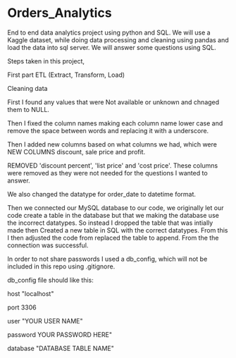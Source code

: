 # Orders_Analytics
End to end data analytics project using python and SQL. We will use a Kaggle dataset, while doing data processing and cleaning using pandas and load the data into sql server. We will answer some questions using SQL.


Steps taken in this project,

First part ETL (Extract, Transform, Load)

Cleaning data

First I found any values that were Not available or unknown and chnaged them to NULL.

Then I fixed the column names making each column name lower case and remove the space between words and replacing it with a underscore.

Then I added new columns based on what columns we had, which were NEW COLUMNS discount, sale price and profit.

REMOVED 'discount percent', 'list price' and 'cost price'. These columns were removed as they were not needed for the questions I wanted to answer.

We also changed the datatype for order_date to datetime format.

Then we connected our MySQL database to our code, we originally let our code create a table in the database but that we making the database use the incorrect datatypes. So instead I dropped the table that was intially made then Created a new table in SQL with the correct datatypes. From this I then adjusted the code from replaced the table to append. From the the connection was successful.

In order to not share passwords I used a db_config, which will not be included in this repo using .gitignore.

db_config file should like this:

host "localhost"

port 3306

user "YOUR USER NAME"

password YOUR PASSWORD HERE"

database "DATABASE TABLE NAME"


